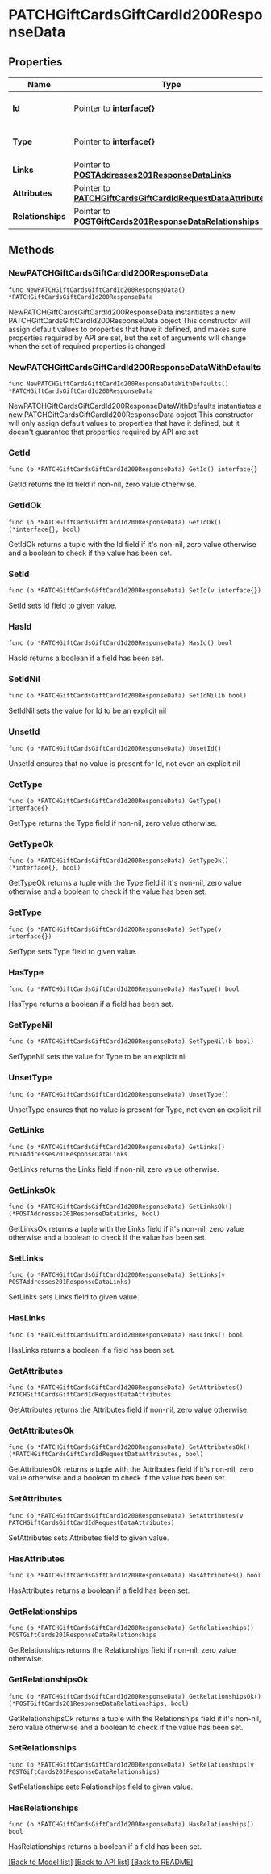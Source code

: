 # PATCHGiftCardsGiftCardId200ResponseData

## Properties

Name | Type | Description | Notes
------------ | ------------- | ------------- | -------------
**Id** | Pointer to **interface{}** | The resource&#39;s id | [optional] 
**Type** | Pointer to **interface{}** | The resource&#39;s type | [optional] 
**Links** | Pointer to [**POSTAddresses201ResponseDataLinks**](POSTAddresses201ResponseDataLinks.md) |  | [optional] 
**Attributes** | Pointer to [**PATCHGiftCardsGiftCardIdRequestDataAttributes**](PATCHGiftCardsGiftCardIdRequestDataAttributes.md) |  | [optional] 
**Relationships** | Pointer to [**POSTGiftCards201ResponseDataRelationships**](POSTGiftCards201ResponseDataRelationships.md) |  | [optional] 

## Methods

### NewPATCHGiftCardsGiftCardId200ResponseData

`func NewPATCHGiftCardsGiftCardId200ResponseData() *PATCHGiftCardsGiftCardId200ResponseData`

NewPATCHGiftCardsGiftCardId200ResponseData instantiates a new PATCHGiftCardsGiftCardId200ResponseData object
This constructor will assign default values to properties that have it defined,
and makes sure properties required by API are set, but the set of arguments
will change when the set of required properties is changed

### NewPATCHGiftCardsGiftCardId200ResponseDataWithDefaults

`func NewPATCHGiftCardsGiftCardId200ResponseDataWithDefaults() *PATCHGiftCardsGiftCardId200ResponseData`

NewPATCHGiftCardsGiftCardId200ResponseDataWithDefaults instantiates a new PATCHGiftCardsGiftCardId200ResponseData object
This constructor will only assign default values to properties that have it defined,
but it doesn't guarantee that properties required by API are set

### GetId

`func (o *PATCHGiftCardsGiftCardId200ResponseData) GetId() interface{}`

GetId returns the Id field if non-nil, zero value otherwise.

### GetIdOk

`func (o *PATCHGiftCardsGiftCardId200ResponseData) GetIdOk() (*interface{}, bool)`

GetIdOk returns a tuple with the Id field if it's non-nil, zero value otherwise
and a boolean to check if the value has been set.

### SetId

`func (o *PATCHGiftCardsGiftCardId200ResponseData) SetId(v interface{})`

SetId sets Id field to given value.

### HasId

`func (o *PATCHGiftCardsGiftCardId200ResponseData) HasId() bool`

HasId returns a boolean if a field has been set.

### SetIdNil

`func (o *PATCHGiftCardsGiftCardId200ResponseData) SetIdNil(b bool)`

 SetIdNil sets the value for Id to be an explicit nil

### UnsetId
`func (o *PATCHGiftCardsGiftCardId200ResponseData) UnsetId()`

UnsetId ensures that no value is present for Id, not even an explicit nil
### GetType

`func (o *PATCHGiftCardsGiftCardId200ResponseData) GetType() interface{}`

GetType returns the Type field if non-nil, zero value otherwise.

### GetTypeOk

`func (o *PATCHGiftCardsGiftCardId200ResponseData) GetTypeOk() (*interface{}, bool)`

GetTypeOk returns a tuple with the Type field if it's non-nil, zero value otherwise
and a boolean to check if the value has been set.

### SetType

`func (o *PATCHGiftCardsGiftCardId200ResponseData) SetType(v interface{})`

SetType sets Type field to given value.

### HasType

`func (o *PATCHGiftCardsGiftCardId200ResponseData) HasType() bool`

HasType returns a boolean if a field has been set.

### SetTypeNil

`func (o *PATCHGiftCardsGiftCardId200ResponseData) SetTypeNil(b bool)`

 SetTypeNil sets the value for Type to be an explicit nil

### UnsetType
`func (o *PATCHGiftCardsGiftCardId200ResponseData) UnsetType()`

UnsetType ensures that no value is present for Type, not even an explicit nil
### GetLinks

`func (o *PATCHGiftCardsGiftCardId200ResponseData) GetLinks() POSTAddresses201ResponseDataLinks`

GetLinks returns the Links field if non-nil, zero value otherwise.

### GetLinksOk

`func (o *PATCHGiftCardsGiftCardId200ResponseData) GetLinksOk() (*POSTAddresses201ResponseDataLinks, bool)`

GetLinksOk returns a tuple with the Links field if it's non-nil, zero value otherwise
and a boolean to check if the value has been set.

### SetLinks

`func (o *PATCHGiftCardsGiftCardId200ResponseData) SetLinks(v POSTAddresses201ResponseDataLinks)`

SetLinks sets Links field to given value.

### HasLinks

`func (o *PATCHGiftCardsGiftCardId200ResponseData) HasLinks() bool`

HasLinks returns a boolean if a field has been set.

### GetAttributes

`func (o *PATCHGiftCardsGiftCardId200ResponseData) GetAttributes() PATCHGiftCardsGiftCardIdRequestDataAttributes`

GetAttributes returns the Attributes field if non-nil, zero value otherwise.

### GetAttributesOk

`func (o *PATCHGiftCardsGiftCardId200ResponseData) GetAttributesOk() (*PATCHGiftCardsGiftCardIdRequestDataAttributes, bool)`

GetAttributesOk returns a tuple with the Attributes field if it's non-nil, zero value otherwise
and a boolean to check if the value has been set.

### SetAttributes

`func (o *PATCHGiftCardsGiftCardId200ResponseData) SetAttributes(v PATCHGiftCardsGiftCardIdRequestDataAttributes)`

SetAttributes sets Attributes field to given value.

### HasAttributes

`func (o *PATCHGiftCardsGiftCardId200ResponseData) HasAttributes() bool`

HasAttributes returns a boolean if a field has been set.

### GetRelationships

`func (o *PATCHGiftCardsGiftCardId200ResponseData) GetRelationships() POSTGiftCards201ResponseDataRelationships`

GetRelationships returns the Relationships field if non-nil, zero value otherwise.

### GetRelationshipsOk

`func (o *PATCHGiftCardsGiftCardId200ResponseData) GetRelationshipsOk() (*POSTGiftCards201ResponseDataRelationships, bool)`

GetRelationshipsOk returns a tuple with the Relationships field if it's non-nil, zero value otherwise
and a boolean to check if the value has been set.

### SetRelationships

`func (o *PATCHGiftCardsGiftCardId200ResponseData) SetRelationships(v POSTGiftCards201ResponseDataRelationships)`

SetRelationships sets Relationships field to given value.

### HasRelationships

`func (o *PATCHGiftCardsGiftCardId200ResponseData) HasRelationships() bool`

HasRelationships returns a boolean if a field has been set.


[[Back to Model list]](../README.md#documentation-for-models) [[Back to API list]](../README.md#documentation-for-api-endpoints) [[Back to README]](../README.md)


